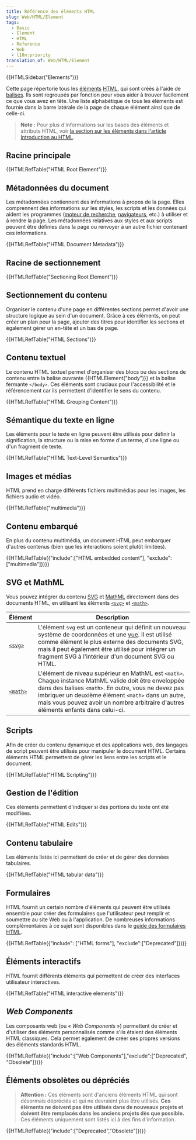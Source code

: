 ```yaml
---
title: Référence des éléments HTML
slug: Web/HTML/Element
tags:
  - Basic
  - Element
  - HTML
  - Reference
  - Web
  - l10n:priority
translation_of: Web/HTML/Element
---
```


{{HTMLSidebar("Elements")}}

Cette page répertorie tous les [éléments](/fr/docs/Glossary/Element) [HTML](/fr/docs/Glossary/HTML), qui sont créés à l'aide de [balises](/fr/docs/Glossary/Tag). Ils sont regroupés par fonction pour vous aider à trouver facilement ce que vous avez en tête. Une liste alphabétique de tous les éléments est fournie dans la barre latérale de la page de chaque élément ainsi que de celle-ci.

> **Note :** Pour plus d'informations sur les bases des éléments et attributs HTML, voir [la section sur les éléments dans l'article Introduction au HTML](/fr/docs/Learn/HTML/Introduction_to_HTML#elements_%e2%80%94_the_basic_building_blocks).

## Racine principale

{{HTMLRefTable("HTML Root Element")}}

## Métadonnées du document

Les métadonnées contiennent des informations à propos de la page. Elles comprennent des informations sur les styles, les scripts et les données qui aident les programmes ([moteur de recherche](/fr/docs/Glossary/Search_engine), [navigateurs](/fr/docs/Glossary/Browser), etc.) à utiliser et à rendre la page. Les métadonnées relatives aux styles et aux scripts peuvent être définies dans la page ou renvoyer à un autre fichier contenant ces informations.

{{HTMLRefTable("HTML Document Metadata")}}

## Racine de sectionnement

{{HTMLRefTable("Sectioning Root Element")}}

## Sectionnement du contenu

Organiser le contenu d'une page en différentes sections permet d'avoir une structure logique au sein d'un document. Grâce à ces éléments, on peut créer un plan pour la page, ajouter des titres pour identifier les sections et également gérer un en-tête et un bas de page.

{{HTMLRefTable("HTML Sections")}}

## Contenu textuel

Le contenu HTML textuel permet d'organiser des blocs ou des sections de contenu entre la balise ouvrante {{HTMLElement("body")}} et la balise fermante `</body>`. Ces éléments sont cruciaux pour l'accessibilité et le référencement car ils permettent d'identifier le sens du contenu.

{{HTMLRefTable("HTML Grouping Content")}}

## Sémantique du texte en ligne

Les éléments pour le texte en ligne peuvent être utilisés pour définir la signification, la structure ou la mise en forme d'un terme, d'une ligne ou d'un fragment de texte.

{{HTMLRefTable("HTML Text-Level Semantics")}}

## Images et médias

HTML prend en charge différents fichiers multimédias pour les images, les fichiers audio et vidéo.

{{HTMLRefTable("multimedia")}}

## Contenu embarqué

En plus du contenu multimédia, un document HTML peut embarquer d'autres contenus (bien que les interactions soient plutôt limitées).

{{HTMLRefTable({"include":["HTML embedded content"], "exclude":["multimedia"]})}}

## SVG et MathML

Vous pouvez intégrer du contenu [SVG](/fr/docs/Web/SVG) et [MathML](/fr/docs/Web/MathML) directement dans des documents HTML, en utilisant les éléments [`<svg>`](/fr/docs/Web/SVG/Element/svg) et [`<math>`](/fr/docs/Web/MathML/Element/math).

<table class="no-markdown">
  <thead>
    <tr>
      <th scope="col">Élément</th>
      <th scope="col">Description</th>
    </tr>
  </thead>
  <tbody>
    <tr>
      <td>
        <a href="/fr/docs/Web/SVG/Element/svg"><code>&#x3C;svg></code></a>
      </td>
      <td>
        L'élément <code>svg</code> est un conteneur qui définit un nouveau
        système de coordonnées et une
        <a href="/fr/docs/Web/SVG/Attribute/viewBox">vue</a>. Il est utilisé
        comme élément le plus externe des documents SVG, mais il peut également
        être utilisé pour intégrer un fragment SVG à l'intérieur d'un document
        SVG ou HTML.
      </td>
    </tr>
    <tr>
      <td>
        <a href="/fr/docs/Web/MathML/Element/math"><code>&#x3C;math></code></a>
      </td>
      <td>
        L'élément de niveau supérieur en MathML est <code>&#x3C;math></code>.
        Chaque instance MathML valide doit être enveloppée dans des balises
        <code>&#x3C;math></code>. En outre, vous ne devez pas imbriquer un
        deuxième élément <code>&#x3C;math></code> dans un autre, mais vous
        pouvez avoir un nombre arbitraire d'autres éléments enfants dans
        celui-ci.
      </td>
    </tr>
  </tbody>
</table>

## Scripts

Afin de créer du contenu dynamique et des applications web, des langages de script peuvent être utilisés pour manipuler le document HTML. Certains éléments HTML permettent de gérer les liens entre les scripts et le document.

{{HTMLRefTable("HTML Scripting")}}

## Gestion de l'édition

Ces éléments permettent d'indiquer si des portions du texte ont été modifiées.

{{HTMLRefTable("HTML Edits")}}

## Contenu tabulaire

Les éléments listés ici permettent de créer et de gérer des données tabulaires.

{{HTMLRefTable("HTML tabular data")}}

## Formulaires

HTML fournit un certain nombre d'éléments qui peuvent être utilisés ensemble pour créer des formulaires que l'utilisateur peut remplir et soumettre au site Web ou à l'application. De nombreuses informations complémentaires à ce sujet sont disponibles dans le [guide des formulaires HTML](/fr/docs/Learn/Forms).

{{HTMLRefTable({"include": ["HTML forms"], "exclude":["Deprecated"]})}}

## Éléments interactifs

HTML fournit différents éléments qui permettent de créer des interfaces utilisateur interactives.

{{HTMLRefTable("HTML interactive elements")}}

## _Web Components_

Les composants web (ou « _Web Components_ ») permettent de créer et d'utiliser des éléments personnalisés comme s'ils étaient des éléments HTML classiques. Cela permet également de créer ses propres versions des éléments standards HTML.

{{HTMLRefTable({"include":["Web Components"],"exclude":["Deprecated", "Obsolete"]})}}

## Éléments obsolètes ou dépréciés

> **Attention :** Ces éléments sont d'anciens éléments HTML qui sont désormais dépréciés et qui ne devraient plus être utilisés. **Ces éléments ne doivent pas être utilisés dans de nouveaux projets et doivent être remplacés dans les anciens projets dès que possible.** Ces éléments uniquement sont listés ici à des fins d'information.

{{HTMLRefTable({"include":["Deprecated","Obsolete"]})}}
